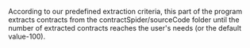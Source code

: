 According to our predefined extraction criteria, this part of the program extracts contracts from the contractSpider/sourceCode folder until the number of extracted contracts reaches the user's needs (or the default value-100).